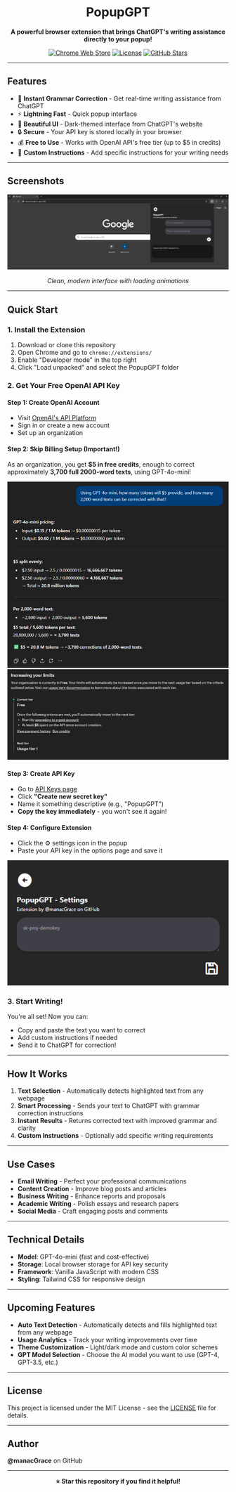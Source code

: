 <div align="center">

# PopupGPT

**A powerful browser extension that brings ChatGPT's writing assistance directly to your popup!**

[![Chrome Web Store](https://img.shields.io/badge/Chrome-Extension-brightgreen?style=for-the-badge&logo=google-chrome)](https://chrome.google.com/webstore)
[![License](https://img.shields.io/badge/License-MIT-blue?style=for-the-badge)](LICENSE)
[![GitHub Stars](https://img.shields.io/github/stars/manacGrace/PopupGPT?style=for-the-badge&logo=github)](https://github.com/manacGrace/PopupGPT)

</div>

---

## Features

- 🎯 **Instant Grammar Correction** - Get real-time writing assistance from ChatGPT
- ⚡ **Lightning Fast** - Quick popup interface
- 🎨 **Beautiful UI** - Dark-themed interface from ChatGPT's website
- 🔒 **Secure** - Your API key is stored locally in your browser
- 💰 **Free to Use** - Works with OpenAI API's  free tier (up to $5 in credits)
- 📝 **Custom Instructions** - Add specific instructions for your writing needs

---

## Screenshots

<div align="center">

![PopupGPT Demo](src/assets/demo.png)

*Clean, modern interface with loading animations*

</div>

---

## Quick Start

### 1. Install the Extension

1. Download or clone this repository
2. Open Chrome and go to `chrome://extensions/`
3. Enable "Developer mode" in the top right
4. Click "Load unpacked" and select the PopupGPT folder

### 2. Get Your Free OpenAI API Key

#### Step 1: Create OpenAI Account
- Visit [OpenAI's API Platform](https://platform.openai.com/)
- Sign in or create a new account
- Set up an organization

#### Step 2: Skip Billing Setup (Important!)
As an organization, you get **$5 in free credits**, enough to correct approximately **3,700 full 2000-word texts**, using GPT-4o-mini!

<div align="center">

![Available Tokens](src/assets/gpt4ominiavailabletokens.png)
![OpenAI Billing](src/assets/openaibilling.png)

</div>

#### Step 3: Create API Key
- Go to [API Keys page](https://platform.openai.com/api-keys)
- Click **"Create new secret key"**
- Name it something descriptive (e.g., "PopupGPT")
- **Copy the key immediately** - you won't see it again!

#### Step 4: Configure Extension
- Click the ⚙️ settings icon in the popup
- Paste your API key in the options page and save it

<div align="center">

![API Key Setup](src/assets/key.png)

</div>

### 3. Start Writing!

You're all set! Now you can:
- Copy and paste the text you want to correct
- Add custom instructions if needed
- Send it to ChatGPT for correction!

---

## How It Works

1. **Text Selection** - Automatically detects highlighted text from any webpage
2. **Smart Processing** - Sends your text to ChatGPT with grammar correction instructions
3. **Instant Results** - Returns corrected text with improved grammar and clarity
4. **Custom Instructions** - Optionally add specific writing requirements

---

## Use Cases

- **Email Writing** - Perfect your professional communications
- **Content Creation** - Improve blog posts and articles
- **Business Writing** - Enhance reports and proposals
- **Academic Writing** - Polish essays and research papers
- **Social Media** - Craft engaging posts and comments

---

## Technical Details

- **Model**: GPT-4o-mini (fast and cost-effective)
- **Storage**: Local browser storage for API key security
- **Framework**: Vanilla JavaScript with modern CSS
- **Styling**: Tailwind CSS for responsive design

---

## Upcoming Features

- **Auto Text Detection** - Automatically detects and fills highlighted text from any webpage
- **Usage Analytics** - Track your writing improvements over time
- **Theme Customization** - Light/dark mode and custom color schemes
- **GPT Model Selection** - Choose the AI model you want to use (GPT-4, GPT-3.5, etc.) 

---

## License

This project is licensed under the MIT License - see the [LICENSE](LICENSE) file for details.

---

## Author

**@manacGrace** on GitHub

---

<div align="center">

**⭐ Star this repository if you find it helpful!**

</div>
